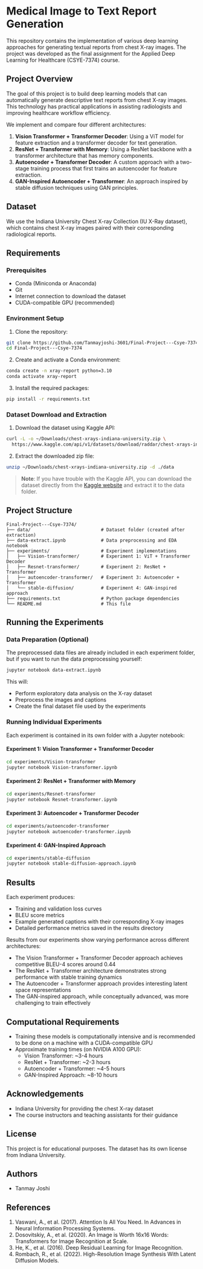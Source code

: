 # Medical Image to Text Report Generation

This repository contains the implementation of various deep learning approaches for generating textual reports from chest X-ray images. The project was developed as the final assignment for the Applied Deep Learning for Healthcare (CSYE-7374) course.

## Project Overview

The goal of this project is to build deep learning models that can automatically generate descriptive text reports from chest X-ray images. This technology has practical applications in assisting radiologists and improving healthcare workflow efficiency.

We implement and compare four different architectures:

1. **Vision Transformer + Transformer Decoder**: Using a ViT model for feature extraction and a transformer decoder for text generation.
2. **ResNet + Transformer with Memory**: Using a ResNet backbone with a transformer architecture that has memory components.
3. **Autoencoder + Transformer Decoder**: A custom approach with a two-stage training process that first trains an autoencoder for feature extraction.
4. **GAN-Inspired Autoencoder + Transformer**: An approach inspired by stable diffusion techniques using GAN principles.

## Dataset

We use the Indiana University Chest X-ray Collection (IU X-Ray dataset), which contains chest X-ray images paired with their corresponding radiological reports.

## Requirements

### Prerequisites
- Conda (Miniconda or Anaconda)
- Git
- Internet connection to download the dataset
- CUDA-compatible GPU (recommended)

### Environment Setup

1. Clone the repository:
```bash
git clone https://github.com/Tanmayjoshi-3601/Final-Project---Csye-7374.git
cd Final-Project---Csye-7374
```

2. Create and activate a Conda environment:
```bash
conda create -n xray-report python=3.10
conda activate xray-report
```

3. Install the required packages:
```bash
pip install -r requirements.txt
```

### Dataset Download and Extraction

1. Download the dataset using Kaggle API:
```bash
curl -L -o ~/Downloads/chest-xrays-indiana-university.zip \
  https://www.kaggle.com/api/v1/datasets/download/raddar/chest-xrays-indiana-university
```

2. Extract the downloaded zip file:
```bash
unzip ~/Downloads/chest-xrays-indiana-university.zip -d ./data
```

> **Note**: If you have trouble with the Kaggle API, you can download the dataset directly from the [Kaggle website](https://www.kaggle.com/datasets/raddar/chest-xrays-indiana-university) and extract it to the data folder.

## Project Structure

```
Final-Project---Csye-7374/
├── data/                          # Dataset folder (created after extraction)
├── data-extract.ipynb             # Data preprocessing and EDA notebook
├── experiments/                   # Experiment implementations
│   ├── Vision-transformer/        # Experiment 1: ViT + Transformer Decoder
│   ├── Resnet-transformer/        # Experiment 2: ResNet + Transformer
│   ├── autoencoder-transformer/   # Experiment 3: Autoencoder + Transformer
│   └── stable-diffusion/          # Experiment 4: GAN-inspired approach
├── requirements.txt               # Python package dependencies
└── README.md                      # This file
```

## Running the Experiments

### Data Preparation (Optional)

The preprocessed data files are already included in each experiment folder, but if you want to run the data preprocessing yourself:

```bash
jupyter notebook data-extract.ipynb
```

This will:
- Perform exploratory data analysis on the X-ray dataset
- Preprocess the images and captions
- Create the final dataset file used by the experiments

### Running Individual Experiments

Each experiment is contained in its own folder with a Jupyter notebook:

#### Experiment 1: Vision Transformer + Transformer Decoder
```bash
cd experiments/Vision-transformer
jupyter notebook Vision-transformer.ipynb
```

#### Experiment 2: ResNet + Transformer with Memory
```bash
cd experiments/Resnet-transformer
jupyter notebook Resnet-transformer.ipynb
```

#### Experiment 3: Autoencoder + Transformer Decoder
```bash
cd experiments/autoencoder-transformer
jupyter notebook autoencoder-transformer.ipynb
```

#### Experiment 4: GAN-Inspired Approach
```bash
cd experiments/stable-diffusion
jupyter notebook stable-diffusion-approach.ipynb
```

## Results

Each experiment produces:
- Training and validation loss curves
- BLEU score metrics
- Example generated captions with their corresponding X-ray images
- Detailed performance metrics saved in the results directory

Results from our experiments show varying performance across different architectures:

- The Vision Transformer + Transformer Decoder approach achieves competitive BLEU-4 scores around 0.44
- The ResNet + Transformer architecture demonstrates strong performance with stable training dynamics
- The Autoencoder + Transformer approach provides interesting latent space representations
- The GAN-inspired approach, while conceptually advanced, was more challenging to train effectively

## Computational Requirements

- Training these models is computationally intensive and is recommended to be done on a machine with a CUDA-compatible GPU
- Approximate training times (on NVIDIA A100 GPU):
  - Vision Transformer: ~3-4 hours
  - ResNet + Transformer: ~2-3 hours
  - Autoencoder + Transformer: ~4-5 hours
  - GAN-Inspired Approach: ~8-10 hours

## Acknowledgements

- Indiana University for providing the chest X-ray dataset
- The course instructors and teaching assistants for their guidance

## License

This project is for educational purposes. The dataset has its own license from Indiana University.

## Authors

- Tanmay Joshi

## References

1. Vaswani, A., et al. (2017). Attention Is All You Need. In Advances in Neural Information Processing Systems.
2. Dosovitskiy, A., et al. (2020). An Image is Worth 16x16 Words: Transformers for Image Recognition at Scale. 
3. He, K., et al. (2016). Deep Residual Learning for Image Recognition.
4. Rombach, R., et al. (2022). High-Resolution Image Synthesis With Latent Diffusion Models.
